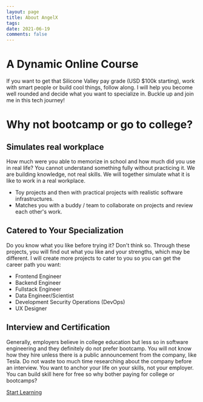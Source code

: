 ```yaml
---
layout: page
title: About AngelX
tags:
date: 2021-06-19
comments: false
---
```


# A Dynamic Online Course

If you want to get that Silicone Valley pay grade (USD \$100k starting), work with smart people or build cool things, follow along. I will help you become well rounded and decide what you want to specialize in. Buckle up and join me in this tech journey!

# Why not bootcamp or go to college?

## Simulates real workplace

How much were you able to memorize in school and how much did you use in real life? You cannot understand something fully without practicing it. We are building knowledge, not real skills. We will together simulate what it is like to work in a real workplace.

- Toy projects and then with practical projects with realistic software infrastructures.
- Matches you with a buddy / team to collaborate on projects and review each other's work.

## Catered to Your Specialization

Do you know what you like before trying it? Don't think so. Through these projects, you will find out what you like and your strengths, which may be different. I will create more projects to cater to you so you can get the career path you want:

- Frontend Engineer
- Backend Engineer
- Fullstack Engineer
- Data Engineer/Scientist
- Development Security Operations (DevOps)
- UX Designer

## Interview and Certification

Generally, employers believe in college education but less so in software engineering and they definitely do not prefer bootcamp. You will not know how they hire unless there is a public announcement from the company, like Tesla. Do not waste too much time researching about the company before an interview. You want to anchor your life on your skills, not your employer. You can build skill here for free so why bother paying for college or bootcamps?

<div markdown="0" class="bot-nav"><a href="{{ site.url }}/hello-world" class="btn">Start Learning</a></div>
